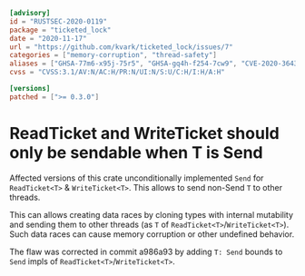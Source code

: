 ```toml
[advisory]
id = "RUSTSEC-2020-0119"
package = "ticketed_lock"
date = "2020-11-17"
url = "https://github.com/kvark/ticketed_lock/issues/7"
categories = ["memory-corruption", "thread-safety"]
aliases = ["GHSA-77m6-x95j-75r5", "GHSA-gq4h-f254-7cw9", "CVE-2020-36439"]
cvss = "CVSS:3.1/AV:N/AC:H/PR:N/UI:N/S:U/C:H/I:H/A:H"

[versions]
patched = [">= 0.3.0"]
```

# ReadTicket and WriteTicket should only be sendable when T is Send

Affected versions of this crate unconditionally implemented `Send` for `ReadTicket<T>` & `WriteTicket<T>`.
This allows to send non-Send `T` to other threads.

This can allows creating data races by cloning types with internal mutability and sending them to other threads (as `T` of `ReadTicket<T>`/`WriteTicket<T>`). Such data races can cause memory corruption or other undefined behavior.

The flaw was corrected in commit a986a93 by adding `T: Send` bounds to `Send` impls of `ReadTicket<T>`/`WriteTicket<T>`.
